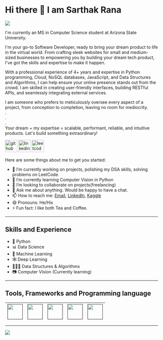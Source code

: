 # Hi there 👋 I am Sarthak Rana

![](https://komarev.com/ghpvc/?username=SarthakRana)

I'm currently an MS in Computer Science student at Arizona State University. 

I'm your go-to Software Developer, ready to bring your dream product to life in the virtual world. From crafting sleek websites for small and medium-sized businesses to empowering you by building your dream tech product, I've got the skills and expertise to make it happen. 

With a professional experience of 4+ years and expertise in Python programming, Cloud, NoSQL databases, JavaScript, and Data Structures and Algorithms, I can help ensure your online presence stands out from the crowd. I am skilled in creating user-friendly interfaces, building RESTful APIs, and seamlessly integrating external services. 

I am someone who prefers to meticulously oversee every aspect of a project, from conception to completion, leaving no room for mediocrity.
<br>
.<br>
.<br>
.<br>
Your dream + my expertise = scalable, performant, reliable, and intuitive products. Let's build something extraordinary!

[<img src='https://cdn.jsdelivr.net/npm/simple-icons@3.0.1/icons/github.svg' alt='github' height='40'>](https://github.com/SarthakRana)  [<img src='https://cdn.jsdelivr.net/npm/simple-icons@3.0.1/icons/linkedin.svg' alt='linkedin' height='40'>](https://www.linkedin.com/in/sarthakrana/)  [<img src='https://cdn.jsdelivr.net/npm/simple-icons@3.0.1/icons/leetcode.svg' alt='leetcode' height='40'>](https://leetcode.com/sarthak6246/)

Here are some things about me to get you started:

- 🔭 I’m currently working on projects, polishing my DSA skills, solving problems on LeetCode.
- 🌱 I’m currently learning Computer Vision in Python
- 👯 I’m looking to collaborate on projects(freelancing)
- 💬 Ask me about anything. Would be happy to have a chat.
- 📫 How to reach me: [Email](mailto:sarthak6246@gmail.com), [LinkedIn](https://www.linkedin.com/in/sarthakrana/), [Kaggle](https://www.kaggle.com/sarthak97)
- 😄 Pronouns: He/His
- ⚡ Fun fact: I like both Tea and Coffee.

---

## Skills and Experience
- 🐍 Python
- 📊 Data Science
- 🤖 Machine Learning
- 🕸 Deep Learning
- 👨🏽‍💻 Data Structures & Algorithms
- 📷 Computer Vision (Currently learning)

---

## Tools, Frameworks and Programming language

| [<img src="https://cdn.svgporn.com/logos/python.svg" width="50">]() | [<img src="https://cdn.svgporn.com/logos/jupyter.svg" width="50">]() | [<img src="https://cdn.svgporn.com/logos/tensorflow.svg" width="50">]() | [<img src="https://cdn.svgporn.com/logos/opencv.svg" width="50">]() | [<img src="https://cdn.svgporn.com/logos/mysql.svg" width="50">]()
|-----|----|----|----|----|


---

![](https://github-readme-stats.vercel.app/api?username=SarthakRana&show_icons=true&theme=radical)

